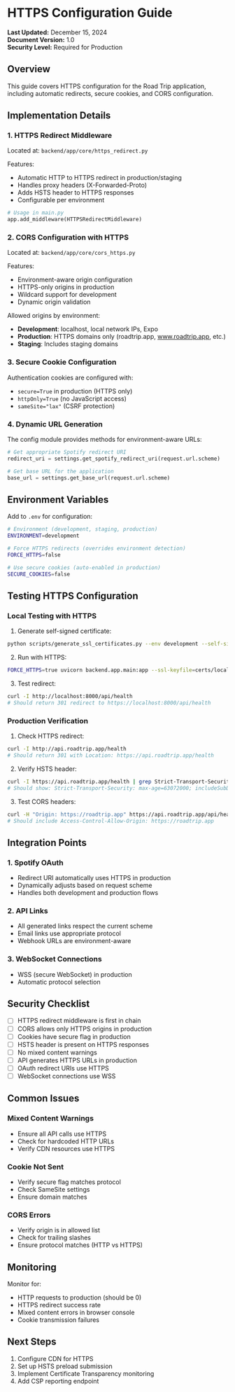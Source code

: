 # HTTPS Configuration Guide

**Last Updated:** December 15, 2024  
**Document Version:** 1.0  
**Security Level:** Required for Production

## Overview

This guide covers HTTPS configuration for the Road Trip application, including automatic redirects, secure cookies, and CORS configuration.

## Implementation Details

### 1. HTTPS Redirect Middleware

Located at: `backend/app/core/https_redirect.py`

Features:
- Automatic HTTP to HTTPS redirect in production/staging
- Handles proxy headers (X-Forwarded-Proto)
- Adds HSTS header to HTTPS responses
- Configurable per environment

```python
# Usage in main.py
app.add_middleware(HTTPSRedirectMiddleware)
```

### 2. CORS Configuration with HTTPS

Located at: `backend/app/core/cors_https.py`

Features:
- Environment-aware origin configuration
- HTTPS-only origins in production
- Wildcard support for development
- Dynamic origin validation

Allowed origins by environment:
- **Development**: localhost, local network IPs, Expo
- **Production**: HTTPS domains only (roadtrip.app, www.roadtrip.app, etc.)
- **Staging**: Includes staging domains

### 3. Secure Cookie Configuration

Authentication cookies are configured with:
- `secure=True` in production (HTTPS only)
- `httpOnly=True` (no JavaScript access)
- `sameSite="lax"` (CSRF protection)

### 4. Dynamic URL Generation

The config module provides methods for environment-aware URLs:

```python
# Get appropriate Spotify redirect URI
redirect_uri = settings.get_spotify_redirect_uri(request.url.scheme)

# Get base URL for the application
base_url = settings.get_base_url(request.url.scheme)
```

## Environment Variables

Add to `.env` for configuration:

```bash
# Environment (development, staging, production)
ENVIRONMENT=development

# Force HTTPS redirects (overrides environment detection)
FORCE_HTTPS=false

# Use secure cookies (auto-enabled in production)
SECURE_COOKIES=false
```

## Testing HTTPS Configuration

### Local Testing with HTTPS

1. Generate self-signed certificate:
```bash
python scripts/generate_ssl_certificates.py --env development --self-signed
```

2. Run with HTTPS:
```bash
FORCE_HTTPS=true uvicorn backend.app.main:app --ssl-keyfile=certs/localhost/privkey.pem --ssl-certfile=certs/localhost/fullchain.pem
```

3. Test redirect:
```bash
curl -I http://localhost:8000/api/health
# Should return 301 redirect to https://localhost:8000/api/health
```

### Production Verification

1. Check HTTPS redirect:
```bash
curl -I http://api.roadtrip.app/health
# Should return 301 with Location: https://api.roadtrip.app/health
```

2. Verify HSTS header:
```bash
curl -I https://api.roadtrip.app/health | grep Strict-Transport-Security
# Should show: Strict-Transport-Security: max-age=63072000; includeSubDomains; preload
```

3. Test CORS headers:
```bash
curl -H "Origin: https://roadtrip.app" https://api.roadtrip.app/api/health
# Should include Access-Control-Allow-Origin: https://roadtrip.app
```

## Integration Points

### 1. Spotify OAuth
- Redirect URI automatically uses HTTPS in production
- Dynamically adjusts based on request scheme
- Handles both development and production flows

### 2. API Links
- All generated links respect the current scheme
- Email links use appropriate protocol
- Webhook URLs are environment-aware

### 3. WebSocket Connections
- WSS (secure WebSocket) in production
- Automatic protocol selection

## Security Checklist

- [ ] HTTPS redirect middleware is first in chain
- [ ] CORS allows only HTTPS origins in production
- [ ] Cookies have secure flag in production
- [ ] HSTS header is present on HTTPS responses
- [ ] No mixed content warnings
- [ ] API generates HTTPS URLs in production
- [ ] OAuth redirect URIs use HTTPS
- [ ] WebSocket connections use WSS

## Common Issues

### Mixed Content Warnings
- Ensure all API calls use HTTPS
- Check for hardcoded HTTP URLs
- Verify CDN resources use HTTPS

### Cookie Not Sent
- Verify secure flag matches protocol
- Check SameSite settings
- Ensure domain matches

### CORS Errors
- Verify origin is in allowed list
- Check for trailing slashes
- Ensure protocol matches (HTTP vs HTTPS)

## Monitoring

Monitor for:
- HTTP requests to production (should be 0)
- HTTPS redirect success rate
- Mixed content errors in browser console
- Cookie transmission failures

## Next Steps

1. Configure CDN for HTTPS
2. Set up HSTS preload submission
3. Implement Certificate Transparency monitoring
4. Add CSP reporting endpoint